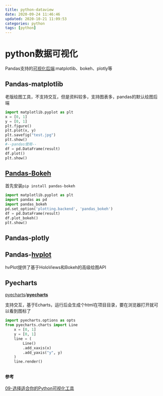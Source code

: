 ```yaml
---
title: python-dataview
date: 2020-09-24 11:46:46
updated: 2020-10-21 11:09:53
categories: python
tags: [python]
---
```


# python数据可视化

Pandas支持的[可视化后端](https://pandas.pydata.org/pandas-docs/dev/ecosystem.html#visualization):matplotlib、bokeh、plotly等

## Pandas-matplotlib

老版绘图工具，不支持交互，但是资料较多，支持图表多，pandas的默认绘图后端

```python
import matplotlib.pyplot as plt
x = [0, 1]
y = [0, 1]
plt.figure()
plt.plot(x, y)
plt.savefig("test.jpg")
plt.show()
#--pandas使用--
df = pd.DataFrame(result)
df.plot()
plt.show()
```

## [Pandas-Bokeh](https://github.com/PatrikHlobil/Pandas-Bokeh)

首先安装` pip install pandas-bokeh `

```python
import matplotlib.pyplot as plt
import pandas as pd
import pandas_bokeh
pd.set_option('plotting.backend', 'pandas_bokeh')
df = pd.DataFrame(result)
df.plot_bokeh()
plt.show()
```

## Pandas-plotly



## Pandas-[hvplot](https://hvplot.holoviz.org/)

hvPlot提供了基于HoloViews和Bokeh的高级绘图API



## Pyecharts

[pyecharts](https://github.com/pyecharts)/**[pyecharts](https://github.com/pyecharts/pyecharts)**

支持交互，基于Echarts，运行后会生成个html在项目目录，要在浏览器打开就可以看到图标了

```python
import pyecharts.options as opts
from pyecharts.charts import Line
    x = [0, 1]
    y = [0, 1]
    line = (
        Line()
        .add_xaxis(x)
        .add_yaxis("y", y)
    )
    line.render()
```

## 

#### 参考

[09-选择适合你的Python可视化工具](https://www.pythonf.cn/read/36686)



